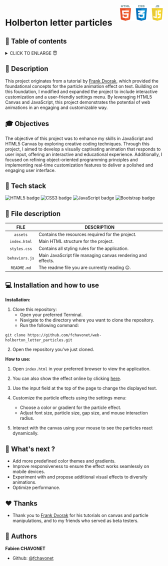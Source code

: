 <img  height="50px" align="right" src="https://raw.githubusercontent.com/fchavonet/fchavonet/main/resources/images/logo-web.png" alt="Web logo">

# Holberton letter particles

## 🔖 Table of contents

<details>
        <summary>
        CLICK TO ENLARGE 😇
        </summary>
        📄 <a href="#description">Description</a>
        <br>
        🎓 <a href="#objectives">Objectives</a>
        <br>
        🔨 <a href="#tech-stack">Tech stack</a>
        <br>
        📂 <a href="#files-description">Files description</a>
        <br>
        💻 <a href="#installation_and_how_to_use">Installation and how to use</a>
        <br>
        🔧 <a href="#whats-next">What's next ?</a>
        <br>
        ♥️ <a href="#thanks">Thanks</a>
        <br>
        👷 <a href="#authors">Authors</a>
</details>

## 📄 <span id="description">Description</span>

This project originates from a tutorial by [Frank Dvorak](https://www.youtube.com/@Frankslaboratory/featured), which provided the foundational concepts for the particle animation effect on text. Building on this foundation, I modified and expanded the project to include interactive customization and a user-friendly settings menu. By leveraging HTML5 Canvas and JavaScript, this project demonstrates the potential of web animations in an engaging and customizable way.

## 🎓 <span id="objectives">Objectives</span>

The objective of this project was to enhance my skills in JavaScript and HTML5 Canvas by exploring creative coding techniques. Through this project, I aimed to develop a visually captivating animation that responds to user input, offering an interactive and educational experience. Additionally, I focused on refining object-oriented programming principles and implementing real-time customization features to deliver a polished and engaging user interface.

## 🔨 <span id="tech-stack">Tech stack</span>

<p align="left">
    <img src="https://img.shields.io/badge/HTML5-e34f26?logo=html5&logoColor=white&style=for-the-badge" alt="HTML5 badge">
    <img src="https://img.shields.io/badge/CSS3-1572b6?logo=css3&logoColor=white&style=for-the-badge" alt="CSS3 badge">
    <img src="https://img.shields.io/badge/JAVASCRIPT-f7df1e?logo=javascript&logoColor=black&style=for-the-badge" alt="JavaScript badge">
    <img src="https://img.shields.io/badge/BOOTSTRAP-7952b3?logo=bootstrap&logoColor=white&style=for-the-badge" alt="Bootstrap badge">
</p>

## 📂 <span id="files-description">File description</span>

| **FILE**       | **DESCRIPTION**                                             |
| :------------: | ----------------------------------------------------------- |
| `assets`       | Contains the resources required for the project.            |
| `index.html`   | Main HTML structure for the project.                        |
| `styles.css`   | Contains all styling rules for the application.             |
| `behaviors.js` | Main JavaScript file managing canvas rendering and effects. |
| `README.md`    | The readme file you are currently reading 😉.               |

## 💻 <span id="installation_and_how_to_use">Installation and how to use</span>

**Installation:**

1. Clone this repository:
    - Open your preferred Terminal.
    - Navigate to the directory where you want to clone the repository.
    - Run the following command:

```
git clone https://github.com/fchavonet/web-holberton_letter_particles.git
```

2. Open the repository you've just cloned.

**How to use:**

1. Open `index.html` in your preferred browser to view the application.

2. You can also show the effect online by clicking [here](https://fchavonet.github.io/web-holberton_letter_particles/).

3. Use the input field at the top of the page to change the displayed text.

4. Customize the particle effects using the settings menu:

    - Choose a color or gradient for the particle effect.
    - Adjust font size, particle size, gap size, and mouse interaction radius.

5. Interact with the canvas using your mouse to see the particles react dynamically.

## 🔧 <span id="whats-next">What's next ?</span>

- Add more predefined color themes and gradients.
- Improve responsiveness to ensure the effect works seamlessly on mobile devices.
- Experiment with and propose additional visual effects to diversify animations.
- Optimize performance.

## ♥️ <span id="thanks">Thanks</span>

- Thank you to [Frank Dvorak](https://www.youtube.com/@Frankslaboratory/featured) for his tutorials on canvas and particle manipulations, and to my friends who served as beta testers.

## 👷 <span id="authors">Authors</span>

**Fabien CHAVONET**
- Github: [@fchavonet](https://github.com/fchavonet)
